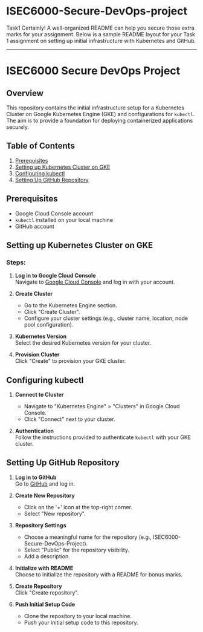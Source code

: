 # ISEC6000-Secure-DevOps-project
Task1
Certainly! A well-organized README can help you secure those extra marks for your assignment. Below is a sample README layout for your Task 1 assignment on setting up initial infrastructure with Kubernetes and GitHub.

---

# ISEC6000 Secure DevOps Project

## Overview

This repository contains the initial infrastructure setup for a Kubernetes Cluster on Google Kubernetes Engine (GKE) and configurations for `kubectl`. The aim is to provide a foundation for deploying containerized applications securely.

## Table of Contents
1. [Prerequisites](#prerequisites)
2. [Setting up Kubernetes Cluster on GKE](#setting-up-kubernetes-cluster-on-gke)
3. [Configuring kubectl](#configuring-kubectl)
4. [Setting Up GitHub Repository](#setting-up-github-repository)

## Prerequisites

- Google Cloud Console account
- `kubectl` installed on your local machine
- GitHub account

## Setting up Kubernetes Cluster on GKE

### Steps:

1. **Log in to Google Cloud Console**  
   Navigate to [Google Cloud Console](https://console.cloud.google.com/) and log in with your account.

2. **Create Cluster**  
   - Go to the Kubernetes Engine section.
   - Click "Create Cluster".
   - Configure your cluster settings (e.g., cluster name, location, node pool configuration).

3. **Kubernetes Version**  
   Select the desired Kubernetes version for your cluster.

4. **Provision Cluster**  
   Click "Create" to provision your GKE cluster.

## Configuring kubectl

1. **Connect to Cluster**
   - Navigate to "Kubernetes Engine" > "Clusters" in Google Cloud Console.
   - Click "Connect" next to your cluster.
 
2. **Authentication**  
   Follow the instructions provided to authenticate `kubectl` with your GKE cluster.

## Setting Up GitHub Repository

1. **Log in to GitHub**  
   Go to [GitHub](https://github.com/) and log in.

2. **Create New Repository**
   - Click on the '+' icon at the top-right corner.
   - Select "New repository".

3. **Repository Settings**
   - Choose a meaningful name for the repository (e.g., ISEC6000-Secure-DevOps-Project).
   - Select "Public" for the repository visibility.
   - Add a description.

4. **Initialize with README**  
   Choose to initialize the repository with a README for bonus marks.

5. **Create Repository**  
   Click "Create repository".

6. **Push Initial Setup Code**
   - Clone the repository to your local machine.
   - Push your initial setup code to this repository.



